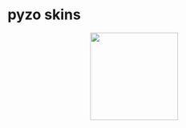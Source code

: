 # pyzo skins

 <p align="center">
 <a href="https://osu.ppy.sh/users/14245185">
 <img src="https://a.ppy.sh/14245185"
       width="175"
       height="175">
 </a>
 </p>
